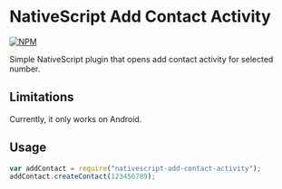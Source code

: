 # NativeScript Add Contact Activity

[![NPM](https://nodei.co/npm/nativescript-add-contact-activity.png?compact=true)](https://nodei.co/npm/nativescript-add-contact-activity/)

Simple NativeScript plugin that opens add contact activity for selected number.

## Limitations
Currently, it only works on Android.

## Usage

```js
var addContact = require("nativescript-add-contact-activity");
addContact.createContact(123456789);
```

